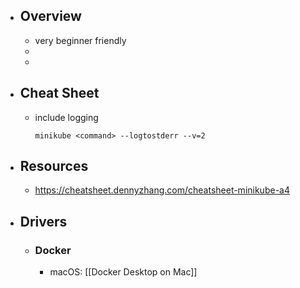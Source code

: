 - ## Overview
	- very beginner friendly
	-
	-
- ## Cheat Sheet
	- include logging
	    ```
	    minikube <command> --logtostderr --v=2
	    ```
- ## Resources
	- https://cheatsheet.dennyzhang.com/cheatsheet-minikube-a4
- ## Drivers
	- ### Docker
		- macOS: [[Docker Desktop on Mac]]